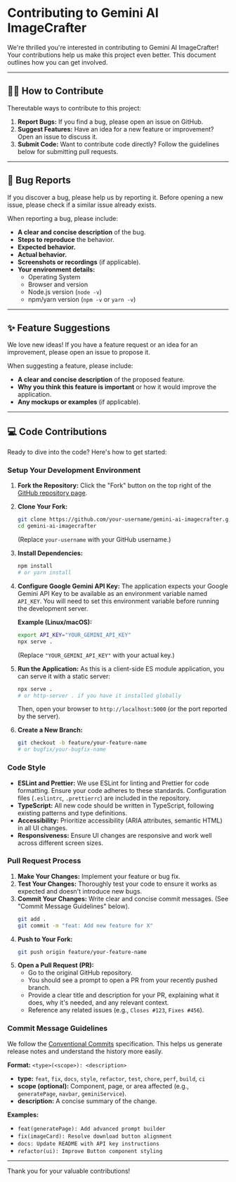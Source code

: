 # Contributing to Gemini AI ImageCrafter

We're thrilled you're interested in contributing to Gemini AI ImageCrafter! Your contributions help us make this project even better. This document outlines how you can get involved.

---

## 👨‍💻 How to Contribute

Thereutable ways to contribute to this project:

1.  **Report Bugs:** If you find a bug, please open an issue on GitHub.
2.  **Suggest Features:** Have an idea for a new feature or improvement? Open an issue to discuss it.
3.  **Submit Code:** Want to contribute code directly? Follow the guidelines below for submitting pull requests.

---

## 🐛 Bug Reports

If you discover a bug, please help us by reporting it. Before opening a new issue, please check if a similar issue already exists.

When reporting a bug, please include:

*   **A clear and concise description** of the bug.
*   **Steps to reproduce** the behavior.
*   **Expected behavior.**
*   **Actual behavior.**
*   **Screenshots or recordings** (if applicable).
*   **Your environment details:**
    *   Operating System
    *   Browser and version
    *   Node.js version (`node -v`)
    *   npm/yarn version (`npm -v` or `yarn -v`)

---

## ✨ Feature Suggestions

We love new ideas! If you have a feature request or an idea for an improvement, please open an issue to propose it.

When suggesting a feature, please include:

*   **A clear and concise description** of the proposed feature.
*   **Why you think this feature is important** or how it would improve the application.
*   **Any mockups or examples** (if applicable).

---

## 💻 Code Contributions

Ready to dive into the code? Here's how to get started:

### Setup Your Development Environment

1.  **Fork the Repository:** Click the "Fork" button on the top right of the [GitHub repository page](https://github.com/your-username/gemini-ai-imagecrafter.git).
2.  **Clone Your Fork:**
    ```bash
    git clone https://github.com/your-username/gemini-ai-imagecrafter.git
    cd gemini-ai-imagecrafter
    ```
    (Replace `your-username` with your GitHub username.)
3.  **Install Dependencies:**
    ```bash
    npm install
    # or yarn install
    ```
4.  **Configure Google Gemini API Key:**
    The application expects your Google Gemini API Key to be available as an environment variable named `API_KEY`. You will need to set this environment variable before running the development server.
    
    **Example (Linux/macOS):**
    ```bash
    export API_KEY="YOUR_GEMINI_API_KEY"
    npx serve .
    ```
    (Replace `"YOUR_GEMINI_API_KEY"` with your actual key.)

5.  **Run the Application:** As this is a client-side ES module application, you can serve it with a static server:
    ```bash
    npx serve .
    # or http-server . if you have it installed globally
    ```
    Then, open your browser to `http://localhost:5000` (or the port reported by the server).
6.  **Create a New Branch:**
    ```bash
    git checkout -b feature/your-feature-name
    # or bugfix/your-bugfix-name
    ```

### Code Style

*   **ESLint and Prettier:** We use ESLint for linting and Prettier for code formatting. Ensure your code adheres to these standards. Configuration files (`.eslintrc`, `.prettierrc`) are included in the repository.
*   **TypeScript:** All new code should be written in TypeScript, following existing patterns and type definitions.
*   **Accessibility:** Prioritize accessibility (ARIA attributes, semantic HTML) in all UI changes.
*   **Responsiveness:** Ensure UI changes are responsive and work well across different screen sizes.

### Pull Request Process

1.  **Make Your Changes:** Implement your feature or bug fix.
2.  **Test Your Changes:** Thoroughly test your code to ensure it works as expected and doesn't introduce new bugs.
3.  **Commit Your Changes:** Write clear and concise commit messages. (See "Commit Message Guidelines" below).
    ```bash
    git add .
    git commit -m "feat: Add new feature for X"
    ```
4.  **Push to Your Fork:**
    ```bash
    git push origin feature/your-feature-name
    ```
5.  **Open a Pull Request (PR):**
    *   Go to the original GitHub repository.
    *   You should see a prompt to open a PR from your recently pushed branch.
    *   Provide a clear title and description for your PR, explaining what it does, why it's needed, and any relevant context.
    *   Reference any related issues (e.g., `Closes #123`, `Fixes #456`).

### Commit Message Guidelines

We follow the [Conventional Commits](https://www.conventionalcommits.org/en/v1.0.0/) specification. This helps us generate release notes and understand the history more easily.

**Format:** `<type>(<scope>): <description>`

*   **type:** `feat`, `fix`, `docs`, `style`, `refactor`, `test`, `chore`, `perf`, `build`, `ci`
*   **scope (optional):** Component, page, or area affected (e.g., `generatePage`, `navbar`, `geminiService`).
*   **description:** A concise summary of the change.

**Examples:**

*   `feat(generatePage): Add advanced prompt builder`
*   `fix(imageCard): Resolve download button alignment`
*   `docs: Update README with API key instructions`
*   `refactor(ui): Improve Button component styling`

---

Thank you for your valuable contributions!